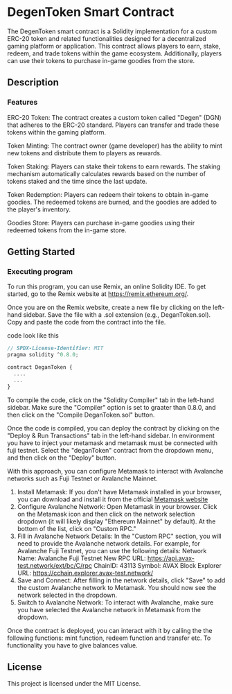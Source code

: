 # DegenToken Smart Contract

The DegenToken smart contract is a Solidity implementation for a custom ERC-20 token and related functionalities designed for a decentralized gaming platform or application. This contract allows players to earn, stake, redeem, and trade tokens within the game ecosystem. Additionally, players can use their tokens to purchase in-game goodies from the store.

## Description
### Features

ERC-20 Token: The contract creates a custom token called "Degen" (DGN) that adheres to the ERC-20 standard. Players can transfer and trade these tokens within the gaming platform.

Token Minting: The contract owner (game developer) has the ability to mint new tokens and distribute them to players as rewards.

Token Staking: Players can stake their tokens to earn rewards. The staking mechanism automatically calculates rewards based on the number of tokens staked and the time since the last update.

Token Redemption: Players can redeem their tokens to obtain in-game goodies. The redeemed tokens are burned, and the goodies are added to the player's inventory.

Goodies Store: Players can purchase in-game goodies using their redeemed tokens from the in-game store.
## Getting Started

### Executing program

To run this program, you can use Remix, an online Solidity IDE. To get started, go to the Remix website at https://remix.ethereum.org/.

Once you are on the Remix website, create a new file by clicking on the left-hand sidebar. Save the file with a .sol extension (e.g., DeganToken.sol). Copy and paste the code from the contract into the file.

code look like this
```javascript
// SPDX-License-Identifier: MIT
pragma solidity ^0.8.0;

contract DeganToken {
  ....
  ...
}

```

To compile the code, click on the "Solidity Compiler" tab in the left-hand sidebar. Make sure the "Compiler" option is set to graater than 0.8.0, and then click on the "Compile DeganToken.sol" button.

Once the code is compiled, you can deploy the contract by clicking on the "Deploy & Run Transactions" tab in the left-hand sidebar.
In environment you have to inject your metamask and metamask must be connected with fuji testnet.
Select the "deganToken" contract from the dropdown menu, and then click on the "Deploy" button.

With this approach, you can configure Metamask to interact with Avalanche networks such as Fuji Testnet or Avalanche Mainnet.
1. Install Metamask: If you don't have Metamask installed in your browser, you can download and install it from the official [Metamask website](https://metamask.io/)
2. Configure Avalanche Network:
Open Metamask in your browser.
Click on the Metamask icon and then click on the network selection dropdown (it will likely display "Ethereum Mainnet" by default).
At the bottom of the list, click on "Custom RPC."
3. Fill in Avalanche Network Details:
In the "Custom RPC" section, you will need to provide the Avalanche network details. For example, for Avalanche Fuji Testnet, you can use the following details:
Network Name: Avalanche Fuji Testnet
New RPC URL: https://api.avax-test.network/ext/bc/C/rpc
ChainID: 43113
Symbol: AVAX
Block Explorer URL: https://cchain.explorer.avax-test.network/
4. Save and Connect: After filling in the network details, click "Save" to add the custom Avalanche network to Metamask. You should now see the network selected in the dropdown.
5. Switch to Avalanche Network: To interact with Avalanche, make sure you have selected the Avalanche network in Metamask from the dropdown.

Once the contract is deployed, you can interact with it by calling the the following functions: mint function, redeem function and transfer etc. To functionality you have to give balances value.
## License
This project is licensed under the MIT License.
